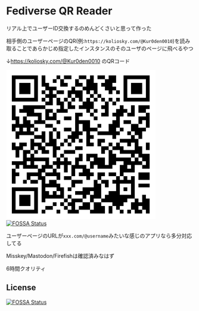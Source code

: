 # Fediverse QR Reader

リアル上でユーザーID交換するのめんどくさいと思って作った

相手側のユーザーページのQR(例:`https://koliosky.com/@Kur0den0010`)を読み取ることであらかじめ指定したインスタンスのそのユーザのページに飛べるやつ

↓https://koliosky.com/@Kur0den0010 のQRコード

![QRコード](./qr.png)
[![FOSSA Status](https://app.fossa.com/api/projects/git%2Bgithub.com%2FKur0den%2Ffediverse_qr_reader.svg?type=shield)](https://app.fossa.com/projects/git%2Bgithub.com%2FKur0den%2Ffediverse_qr_reader?ref=badge_shield)

ユーザーページのURLが`xxx.com/@username`みたいな感じのアプリなら多分対応してる

Misskey/Mastodon/Firefishは確認済みなはず

6時間クオリティ


## License
[![FOSSA Status](https://app.fossa.com/api/projects/git%2Bgithub.com%2FKur0den%2Ffediverse_qr_reader.svg?type=large)](https://app.fossa.com/projects/git%2Bgithub.com%2FKur0den%2Ffediverse_qr_reader?ref=badge_large)